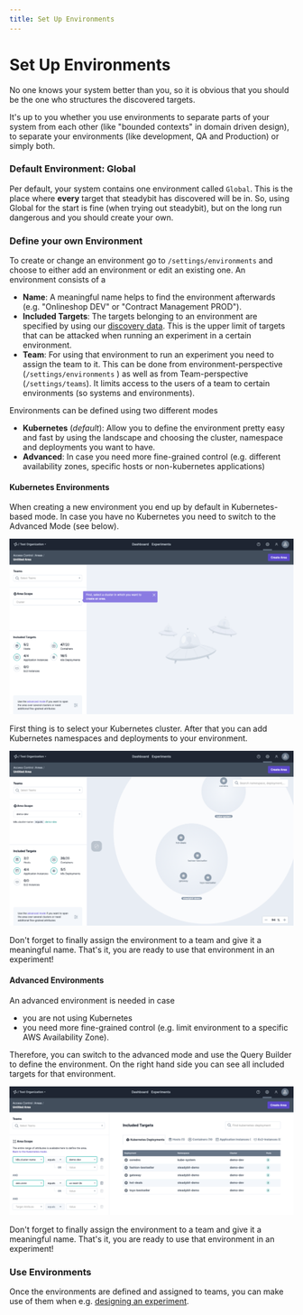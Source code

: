 ```yaml
---
title: Set Up Environments
---
```


# Set Up Environments

No one knows your system better than you, so it is obvious that you should be the one who structures the discovered targets.

It's up to you whether you use environments to separate parts of your system from each other (like "bounded contexts" in domain driven design), to separate your environments (like development, QA and Production) or simply both.

### Default Environment: Global

Per default, your system contains one environment called `Global`. This is the place where **every** target that steadybit has discovered will be in. So, using Global for the start is fine (when trying out steadybit), but on the long run dangerous and you should create your own.

### Define your own Environment

To create or change an environment go to `/settings/environments` and choose to either add an environment or edit an existing one. An environment consists of a

* **Name**: A meaningful name helps to find the environment afterwards (e.g. "Onlineshop DEV" or "Contract Management PROD").
* **Included Targets**: The targets belonging to an environment are specified by using our [discovery data](../use/30-discovery/). This is the upper limit of targets that can be attacked when running an experiment in a certain environment.
* **Team**: For using that environment to run an experiment you need to assign the team to it. This can be done from environment-perspective (`/settings/environments` ) as well as from Team-perspective (`/settings/teams`). It limits access to the users of a team to certain environments (so systems and environments).

Environments can be defined using two different modes

* **Kubernetes** (_default_): Allow you to define the environment pretty easy and fast by using the landscape and choosing the cluster, namespace and deployments you want to have.
* **Advanced**: In case you need more fine-grained control (e.g. different availability zones, specific hosts or non-kubernetes applications)

#### Kubernetes Environments

When creating a new environment you end up by default in Kubernetes-based mode. In case you have no Kubernetes you need to switch to the Advanced Mode (see below).

![Kubernetes Environment: Select your cluster](add-cluster.png)

First thing is to select your Kubernetes cluster. After that you can add Kubernetes namespaces and deployments to your environment.

![Kubernetes Environment: Add namespaces and deployments](add.png)

Don't forget to finally assign the environment to a team and give it a meaningful name. That's it, you are ready to use that environment in an experiment!

#### Advanced Environments

An advanced environment is needed in case

* you are not using Kubernetes
* you need more fine-grained control (e.g. limit environment to a specific AWS Availability Zone).

Therefore, you can switch to the advanced mode and use the Query Builder to define the environment. On the right hand side you can see all included targets for that environment.

![Advanced Environment: Query Builder for fine-grained environments](add-advanced.png)

Don't forget to finally assign the environment to a team and give it a meaningful name. That's it, you are ready to use that environment in an experiment!

### Use Environments

Once the environments are defined and assigned to teams, you can make use of them when e.g. [designing an experiment](../use/experiments/10-design/).
